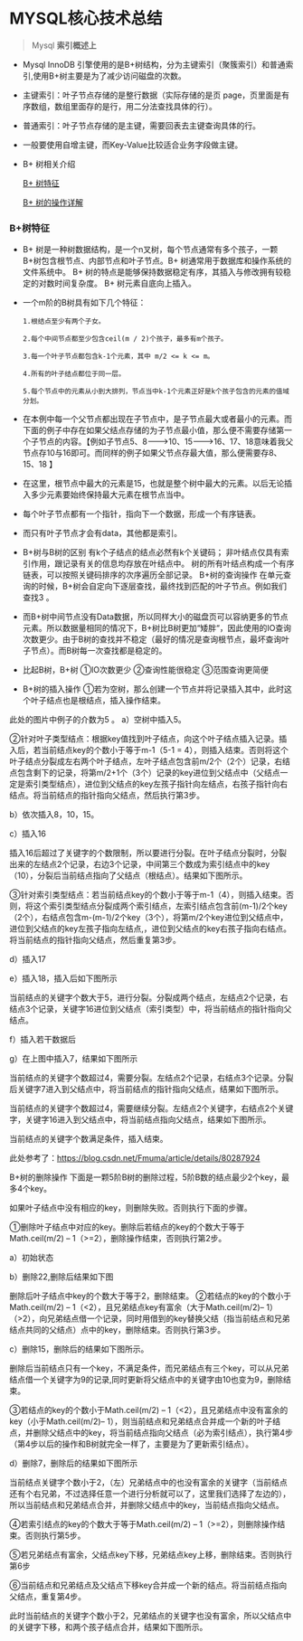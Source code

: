 # MYSQL核心技术总结


> Mysql **索引概述上**

- Mysql InnoDB 引擎使用的是B+树结构，分为主键索引（聚簇索引）和普通索引,使用B+树主要是为了减少访问磁盘的次数。

- 主键索引：叶子节点存储的是整行数据（实际存储的是页 page，页里面是有序数组，数组里面存的是行，用二分法查找具体的行）。

- 普通索引：叶子节点存储的是主键，需要回表去主键查询具体的行。

- 一般要使用自增主键，而Key-Value比较适合业务字段做主键。


- B+ 树相关介绍

  [B+ 树特征](https://www.jianshu.com/p/71700a464e97)

  [B+ 树的操作详解](https://blog.csdn.net/Fmuma/article/details/80287924)

### B+树特征

- B+ 树是一种树数据结构，是一个n叉树，每个节点通常有多个孩子，一颗B+树包含根节点、内部节点和叶子节点。B+ 树通常用于数据库和操作系统的文件系统中。 B+ 树的特点是能够保持数据稳定有序，其插入与修改拥有较稳定的对数时间复杂度。 B+ 树元素自底向上插入。

- 一个m阶的B树具有如下几个特征：

      1.根结点至少有两个子女。

      2.每个中间节点都至少包含ceil(m / 2)个孩子，最多有m个孩子。

      3.每一个叶子节点都包含k-1个元素，其中 m/2 <= k <= m。

      4.所有的叶子结点都位于同一层。

      5.每个节点中的元素从小到大排列，节点当中k-1个元素正好是k个孩子包含的元素的值域分划。


- 在本例中每一个父节点都出现在子节点中，是子节点最大或者最小的元素。而下面的例子中存在如果父结点存储的为子节点最小值，那么便不需要存储第一个子节点的内容。【例如子节点5、8--->10、15--->16、17、18意味着我父节点存10与16即可。而同样的例子如果父节点存最大值，那么便需要存8、15、18 】

- 在这里，根节点中最大的元素是15，也就是整个树中最大的元素。以后无论插入多少元素要始终保持最大元素在根节点当中。

- 每个叶子节点都有一个指针，指向下一个数据，形成一个有序链表。


- 而只有叶子节点才会有data，其他都是索引。

- B+树与B树的区别
  有k个子结点的结点必然有k个关键码；
  非叶结点仅具有索引作用，跟记录有关的信息均存放在叶结点中。
  树的所有叶结点构成一个有序链表，可以按照关键码排序的次序遍历全部记录。
  B+树的查询操作
  在单元查询的时候，B+树会自定向下逐层查找，最终找到匹配的叶子节点。例如我们查找3 。


- 而B+树中间节点没有Data数据，所以同样大小的磁盘页可以容纳更多的节点元素。所以数据量相同的情况下，B+树比B树更加“矮胖“，因此使用的IO查询次数更少。由于B树的查找并不稳定（最好的情况是查询根节点，最坏查询叶子节点）。而B树每一次查找都是稳定的。

- 比起B树，B+树 ①IO次数更少 ②查询性能很稳定 ③范围查询更简便

- B+树的插入操作
①若为空树，那么创建一个节点并将记录插入其中，此时这个叶子结点也是根结点，插入操作结束。

此处的图片中例子的介数为5 。
a）空树中插入5。

②针对叶子类型结点：根据key值找到叶子结点，向这个叶子结点插入记录。插入后，若当前结点key的个数小于等于m-1（5-1 = 4），则插入结束。否则将这个叶子结点分裂成左右两个叶子结点，左叶子结点包含前m/2个（2个）记录，右结点包含剩下的记录，将第m/2+1个（3个）记录的key进位到父结点中（父结点一定是索引类型结点），进位到父结点的key左孩子指针向左结点，右孩子指针向右结点。将当前结点的指针指向父结点，然后执行第3步。

b）依次插入8，10，15。


c）插入16


插入16后超过了关键字的个数限制，所以要进行分裂。在叶子结点分裂时，分裂出来的左结点2个记录，右边3个记录，中间第三个数成为索引结点中的key（10），分裂后当前结点指向了父结点（根结点）。结果如下图所示。


③针对索引类型结点：若当前结点key的个数小于等于m-1（4），则插入结束。否则，将这个索引类型结点分裂成两个索引结点，左索引结点包含前(m-1)/2个key（2个），右结点包含m-(m-1)/2个key（3个），将第m/2个key进位到父结点中，进位到父结点的key左孩子指向左结点,，进位到父结点的key右孩子指向右结点。将当前结点的指针指向父结点，然后重复第3步。

d）插入17


e）插入18，插入后如下图所示


当前结点的关键字个数大于5，进行分裂。分裂成两个结点，左结点2个记录，右结点3个记录，关键字16进位到父结点（索引类型）中，将当前结点的指针指向父结点。


f）插入若干数据后



g）在上图中插入7，结果如下图所示


当前结点的关键字个数超过4，需要分裂。左结点2个记录，右结点3个记录。分裂后关键字7进入到父结点中，将当前结点的指针指向父结点，结果如下图所示。


当前结点的关键字个数超过4，需要继续分裂。左结点2个关键字，右结点2个关键字，关键字16进入到父结点中，将当前结点指向父结点，结果如下图所示。


当前结点的关键字个数满足条件，插入结束。

此处参考了：https://blog.csdn.net/Fmuma/article/details/80287924

B+树的删除操作
下面是一颗5阶B树的删除过程，5阶B数的结点最少2个key，最多4个key。

如果叶子结点中没有相应的key，则删除失败。否则执行下面的步骤。

①删除叶子结点中对应的key。删除后若结点的key的个数大于等于Math.ceil(m/2) – 1（>=2），删除操作结束，否则执行第2步。

a）初始状态


b）删除22,删除后结果如下图



删除后叶子结点中key的个数大于等于2，删除结束。
②若结点的key的个数小于Math.ceil(m/2) – 1（<2），且兄弟结点key有富余（大于Math.ceil(m/2)– 1）（>2），向兄弟结点借一个记录，同时用借到的key替换父结（指当前结点和兄弟结点共同的父结点）点中的key，删除结束。否则执行第3步。

c）删除15，删除后的结果如下图所示。



删除后当前结点只有一个key，不满足条件，而兄弟结点有三个key，可以从兄弟结点借一个关键字为9的记录,同时更新将父结点中的关键字由10也变为9，删除结束。

③若结点的key的个数小于Math.ceil(m/2) – 1（<2），且兄弟结点中没有富余的key（小于Math.ceil(m/2)– 1），则当前结点和兄弟结点合并成一个新的叶子结点，并删除父结点中的key，将当前结点指向父结点（必为索引结点），执行第4步（第4步以后的操作和B树就完全一样了，主要是为了更新索引结点）。

d）删除7，删除后的结果如下图所示



当前结点关键字个数小于2，（左）兄弟结点中的也没有富余的关键字（当前结点还有个右兄弟，不过选择任意一个进行分析就可以了，这里我们选择了左边的），所以当前结点和兄弟结点合并，并删除父结点中的key，当前结点指向父结点。

④若索引结点的key的个数大于等于Math.ceil(m/2) – 1（>=2），则删除操作结束。否则执行第5步。

⑤若兄弟结点有富余，父结点key下移，兄弟结点key上移，删除结束。否则执行第6步

⑥当前结点和兄弟结点及父结点下移key合并成一个新的结点。将当前结点指向父结点，重复第4步。

此时当前结点的关键字个数小于2，兄弟结点的关键字也没有富余，所以父结点中的关键字下移，和两个孩子结点合并，结果如下图所示。
